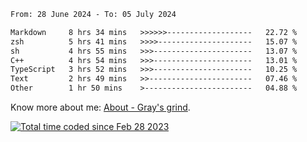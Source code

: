 <!--START_SECTION:waka-->

```txt
From: 28 June 2024 - To: 05 July 2024

Markdown     8 hrs 34 mins   >>>>>>-------------------   22.72 %
zsh          5 hrs 41 mins   >>>>---------------------   15.07 %
sh           4 hrs 55 mins   >>>----------------------   13.07 %
C++          4 hrs 54 mins   >>>----------------------   13.01 %
TypeScript   3 hrs 52 mins   >>>----------------------   10.25 %
Text         2 hrs 49 mins   >>-----------------------   07.46 %
Other        1 hr 50 mins    >------------------------   04.88 %
```

<!--END_SECTION:waka-->

<!-- [![grayxu's github stats](https://github-readme-stats.vercel.app/api?username=grayxu&count_private=true&show_icons=true)](https://github.com/grayxu) -->

Know more about me: [About - Gray's grind](https://www.grayxu.cn/).
<p align="left">
  <a href="https://wakatime.com/@c69eb31e-43a1-463f-8968-c3449e386f57"><img src="https://wakatime.com/badge/user/c69eb31e-43a1-463f-8968-c3449e386f57.svg" title="Total time coded since Feb 28 2023" /></a>
</p>

